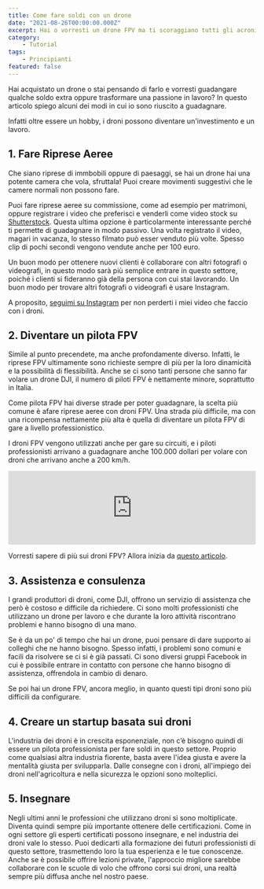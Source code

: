 ```yaml
---
title: Come fare soldi con un drone
date: "2021-08-26T00:00:00.000Z"
excerpt: Hai o vorresti un drone FPV ma ti scoraggiano tutti gli acronimi? Non sai qual è il voltaggio giusto per la tua batteria? Ogni pilota, prima di volare deve leggere almeno una volta questo articolo.
category:
    - Tutorial
tags: 
    - Principianti
featured: false
---
```



Hai acquistato un drone o stai pensando di farlo e vorresti guadangare qualche soldo extra oppure trasformare una passione in lavoro? In questo articolo spiego alcuni dei modi in cui io sono riuscito a guadagnare. 

Infatti oltre essere un hobby, i droni possono diventare un'investimento e un lavoro.


## 1. Fare Riprese Aeree

Che siano riprese di immbobili oppure di paesaggi, se hai un drone hai una potente camera che vola, sfruttala! Puoi creare movimenti suggestivi che le camere normali non possono fare. 

Puoi fare riprese aeree su commissione, come ad esempio per matrimoni, oppure registrare i video che preferisci e venderli come video stock su [Shutterstock](https://shutterstock.com). Questa ultima opzione è particolarmente interessante perché ti permette di guadagnare in modo passivo. Una volta registrato il video, magari in vacanza, lo stesso filmato può esser venduto più volte. Spesso clip di pochi secondi vengono vendute anche per 100 euro.

Un buon modo per ottenere nuovi clienti è collaborare con altri fotografi o videografi, in questo modo sarà più semplice entrare in questo settore, poiché i clienti si fideranno già della persona con cui stai lavorando. Un buon modo per trovare altri fotografi o videografi è usare Instagram. 

A proposito, [seguimi su Instagram](https://instagram.com/iamlucafpv) per non perderti i miei video che faccio con i droni.

## 2. Diventare un pilota FPV

Simile al punto precendete, ma anche profondamente diverso. Infatti, le riprese FPV ultimamente sono richieste sempre di più per la loro dinamicità e la possibilità di flessibilità. Anche se ci sono tanti persone che sanno far volare un drone DJI, il numero di piloti FPV è nettamente minore, soprattutto in Italia.

Come pilota FPV hai diverse strade per poter guadagnare, la scelta più comune è afare riprese aeree con droni FPV. Una strada più difficile, ma con una ricompensa nettamente più alta è quella di diventare un pilota FPV di gare a livello professionistico. 

I droni FPV vengono utilizzati anche per gare su circuiti, e i piloti professionisti arrivano a guadagnare anche 100.000 dollari per volare con droni che arrivano anche a 200 km/h.

<div class="iframe-container">
<iframe width="100%" src="https://www.youtube.com/embed/QSZmSNL_0r8?start=8" frameborder="0" allow="accelerometer; autoplay; encrypted-media; gyroscope; picture-in-picture" allowfullscreen></iframe>
</div>

Vorresti sapere di più sui droni FPV? Allora inizia da [questo articolo](https://lucafpv.com/fpv-per-principianti).

## 3. Assistenza e consulenza

I grandi produttori di droni, come DJI, offrono un servizio di assistenza che però è costoso e difficile da richiedere. 
Ci sono molti professionisti che utilizzano un drone per lavoro e che durante la loro attività riscontrano problemi e hanno bisogno di una mano. 

Se è da un po' di tempo che hai un drone, puoi pensare di dare supporto ai colleghi che ne hanno bisogno. Spesso infatti, i problemi sono comuni e facili da risolvere se ci si è già passati. Ci sono diversi gruppi Facebook in cui è possibile entrare in contatto con persone che hanno bisogno di assistenza, offrendola in cambio di denaro. 

Se poi hai un drone FPV, ancora meglio, in quanto questi tipi droni sono più difficili da configurare.

## 4. Creare un startup basata sui droni

L'industria dei droni è in crescita esponenziale, non c’è bisogno quindi di essere un pilota professionista per fare soldi in questo settore. Proprio come qualsiasi altra industria fiorente, basta avere l'idea giusta e avere la mentalità giusta per svilupparla. Dalle consegne con i droni, all'impiego dei droni nell'agricoltura e nella sicurezza le opzioni sono molteplici. 


## 5. Insegnare

Negli ultimi anni le professioni che utilizzano droni si sono moltiplicate. Diventa quindi sempre più importante ottenere delle certificazioni. 
Come in ogni settore gli esperti certificati possono insegnare, e nel industria dei droni vale lo stesso. Puoi dedicarti alla formazione dei futuri professionisti di questo settore, trasmettendo loro la tua esperienza e le tue conoscenze. Anche se è possibile offrire lezioni private, l'approccio migliore sarebbe collaborare con le scuole di volo che offrono corsi sui droni, una realtà sempre più diffusa anche nel nostro paese. 